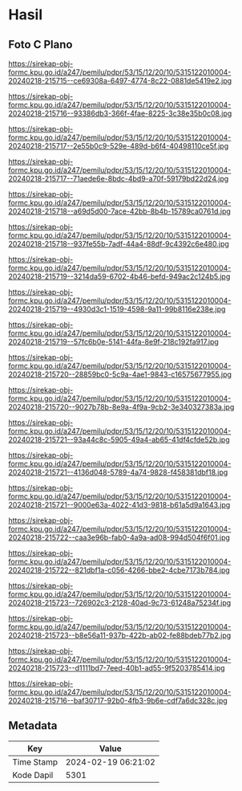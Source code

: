# Hasil

## Foto C Plano

https://sirekap-obj-formc.kpu.go.id/a247/pemilu/pdpr/53/15/12/20/10/5315122010004-20240218-215715--ce69308a-6497-4774-8c22-0881de5419e2.jpg

https://sirekap-obj-formc.kpu.go.id/a247/pemilu/pdpr/53/15/12/20/10/5315122010004-20240218-215716--93386db3-366f-4fae-8225-3c38e35b0c08.jpg

https://sirekap-obj-formc.kpu.go.id/a247/pemilu/pdpr/53/15/12/20/10/5315122010004-20240218-215717--2e55b0c9-529e-489d-b6f4-40498110ce5f.jpg

https://sirekap-obj-formc.kpu.go.id/a247/pemilu/pdpr/53/15/12/20/10/5315122010004-20240218-215717--71aede6e-8bdc-4bd9-a70f-59179bd22d24.jpg

https://sirekap-obj-formc.kpu.go.id/a247/pemilu/pdpr/53/15/12/20/10/5315122010004-20240218-215718--a69d5d00-7ace-42bb-8b4b-15789ca0761d.jpg

https://sirekap-obj-formc.kpu.go.id/a247/pemilu/pdpr/53/15/12/20/10/5315122010004-20240218-215718--937fe55b-7adf-44a4-88df-9c4392c6e480.jpg

https://sirekap-obj-formc.kpu.go.id/a247/pemilu/pdpr/53/15/12/20/10/5315122010004-20240218-215719--3214da59-6702-4b46-befd-949ac2c124b5.jpg

https://sirekap-obj-formc.kpu.go.id/a247/pemilu/pdpr/53/15/12/20/10/5315122010004-20240218-215719--4930d3c1-1519-4598-9a11-99b8116e238e.jpg

https://sirekap-obj-formc.kpu.go.id/a247/pemilu/pdpr/53/15/12/20/10/5315122010004-20240218-215719--57fc6b0e-5141-44fa-8e9f-218c192fa917.jpg

https://sirekap-obj-formc.kpu.go.id/a247/pemilu/pdpr/53/15/12/20/10/5315122010004-20240218-215720--28859bc0-5c9a-4ae1-9843-c16575677955.jpg

https://sirekap-obj-formc.kpu.go.id/a247/pemilu/pdpr/53/15/12/20/10/5315122010004-20240218-215720--9027b78b-8e9a-4f9a-9cb2-3e340327383a.jpg

https://sirekap-obj-formc.kpu.go.id/a247/pemilu/pdpr/53/15/12/20/10/5315122010004-20240218-215721--93a44c8c-5905-49a4-ab65-41df4cfde52b.jpg

https://sirekap-obj-formc.kpu.go.id/a247/pemilu/pdpr/53/15/12/20/10/5315122010004-20240218-215721--4136d048-5789-4a74-9828-f458381dbf18.jpg

https://sirekap-obj-formc.kpu.go.id/a247/pemilu/pdpr/53/15/12/20/10/5315122010004-20240218-215721--9000e63a-4022-41d3-9818-b61a5d9a1643.jpg

https://sirekap-obj-formc.kpu.go.id/a247/pemilu/pdpr/53/15/12/20/10/5315122010004-20240218-215722--caa3e96b-fab0-4a9a-ad08-994d504f6f01.jpg

https://sirekap-obj-formc.kpu.go.id/a247/pemilu/pdpr/53/15/12/20/10/5315122010004-20240218-215722--821dbf1a-c056-4266-bbe2-4cbe7173b784.jpg

https://sirekap-obj-formc.kpu.go.id/a247/pemilu/pdpr/53/15/12/20/10/5315122010004-20240218-215723--726902c3-2128-40ad-9c73-61248a75234f.jpg

https://sirekap-obj-formc.kpu.go.id/a247/pemilu/pdpr/53/15/12/20/10/5315122010004-20240218-215723--b8e56a11-937b-422b-ab02-fe88bdeb77b2.jpg

https://sirekap-obj-formc.kpu.go.id/a247/pemilu/pdpr/53/15/12/20/10/5315122010004-20240218-215723--d1111bd7-7eed-40b1-ad55-9f5203785414.jpg

https://sirekap-obj-formc.kpu.go.id/a247/pemilu/pdpr/53/15/12/20/10/5315122010004-20240218-215716--baf30717-92b0-4fb3-9b6e-cdf7a6dc328c.jpg


## Metadata

| Key        | Value               |
| ---------- | ------------------- |
| Time Stamp | 2024-02-19 06:21:02 |
| Kode Dapil | 5301                |



